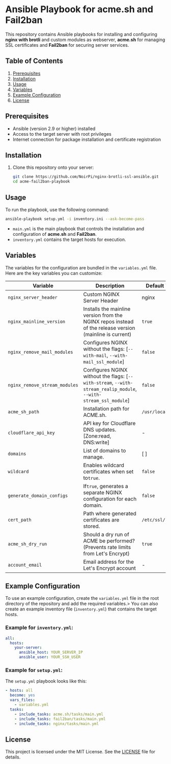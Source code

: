 # Ansible Playbook for acme.sh and Fail2ban

This repository contains Ansible playbooks for installing and configuring **nginx with brotli** and custom modules as webserver, **acme.sh** for managing SSL certificates and **Fail2ban** for securing server services.

## Table of Contents

1. [Prerequisites](#prerequisites)
2. [Installation](#installation)
3. [Usage](#usage)
4. [Variables](#variables)
5. [Example Configuration](#example-configuration)
6. [License](#license)

## Prerequisites

- Ansible (version 2.9 or higher) installed
- Access to the target server with root privileges
- Internet connection for package installation and certificate registration

## Installation

1. Clone this repository onto your server:

   ```bash
   git clone https://github.com/NoirPi/nginx-brotli-ssl-ansible.git
   cd acme-fail2ban-playbook
   ```

## Usage

To run the playbook, use the following command:

```bash
ansible-playbook setup.yml -i inventory.ini --ask-become-pass
```

- `main.yml` is the main playbook that controls the installation and configuration of **acme.sh** and **Fail2ban**.
- `inventory.yml` contains the target hosts for execution.

## Variables

The variables for the configuration are bundled in the `variables.yml` file. Here are the key variables you can customize:


| Variable                      | Description                                                                                                      | Default Value      |
| ----------------------------- | ---------------------------------------------------------------------------------------------------------------- | ------------------ |
| `nginx_server_header`         | Custom NGINX Server Header                                                                                       | nginx              |
| `nginx_mainline_version`      | Installs the mainline version from the NGINX repos instead of the release version (mainline is current)          | `true`             |
| `nginx_remove_mail_modules`   | Configures NGINX without the flags: [`--with-mail`, `--with-mail_ssl_module`]                                    | `false`            |
| `nginx_remove_stream_modules` | Configures NGINX without the flags: [`--with-stream`, `--with-stream_realip_module`, `--with-stream_ssl_module`] | `false`            |
| `acme_sh_path`                | Installation path for ACME.sh.                                                                                   | `/usr/local/sbin`  |
| `cloudflare_api_key`          | API key for Cloudflare DNS updates. [Zone:read, DNS:write]                                                       | -                  |
| `domains`                     | List of domains to manage.                                                                                       | [ ]                |
| `wildcard`                    | Enables wildcard certificates when set to`true`.                                                                 | `false`            |
| `generate_domain_configs`     | If`true`, generates a separate NGINX configuration for each domain.                                              | `false`            |
| `cert_path`                   | Path where generated certificates are stored.                                                                    | `/etc/ssl/private` |
| `acme_sh_dry_run`             | Should a dry run of ACME be performed? (Prevents rate limits from Let's Encrypt)                                 | `true`             |
| `account_email`               | Email address for the Let's Encrypt account                                                                      | -                  |

## Example Configuration

To use an example configuration, create the `variables.yml` file in the root directory of the repository and add the required variables.>
You can also create an example inventory file (`inventory.yml`) that contains the target hosts.

### Example for `inventory.yml`:

```yaml
all:
  hosts:
    your-server:
      ansible_host: YOUR_SERVER_IP
      ansible_user: YOUR_SSH_USER
```

### Example for `setup.yml`:

The `setup.yml` playbook looks like this:

```yaml
- hosts: all
  become: yes
  vars_files:
    - variables.yml
  tasks:
    - include_tasks: acme.sh/tasks/main.yml
    - include_tasks: fail2ban/tasks/main.yml
    - include_tasks: nginx/tasks/main.yml
```

## License

This project is licensed under the MIT License. See the [LICENSE](LICENSE) file for details.
